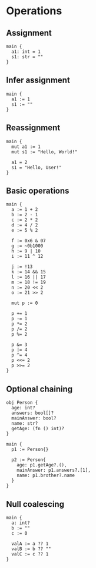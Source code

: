 # Operations

## Assignment
```the
main {
  a1: int = 1
  s1: str = ""
}
```

## Infer assignment
```the
main {
  a1 := 1
  s1 := ""
}
```

## Reassignment
```the
main {
  mut a1 := 1
  mut s1 := "Hello, World!"

  a1 = 2
  s1 = "Hello, User!"
}
```

## Basic operations
```the
main {
  a := 1 + 2
  b := 2 - 1
  c := 2 * 2
  d := 4 / 2
  e := 5 % 2

  f := 0x6 & 07
  g := ~0b1000
  h := 9 | 10
  i := 11 ^ 12

  j := !13
  k := 14 && 15
  l := 16 || 17
  m := 18 != 19
  n := 20 << 2
  o := 21 >> 2

  mut p := 0

  p += 1
  p -= 1
  p *= 2
  p /= 2
  p %= 2

  p &= 3
  p |= 4
  p ^= 4
  p <<= 2
  p >>= 2
}
```

## Optional chaining
```the
obj Person {
  age: int?
  answers: bool[]?
  mainAnswer: bool?
  name: str?
  getAge: (fn () int)?
}

main {
  p1 := Person{}

  p2 := Person{
    age: p1.getAge?.(),
    mainAnswer: p1.answers?.[1],
    name: p1.brother?.name
  }
}
```

## Null coalescing
```the
main {
  a: int?
  b := ""
  c := 0

  valA := a ?? 1
  valB := b ?? ""
  valC := c ?? 1
}
```
